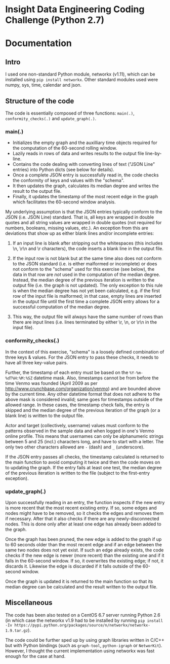 # Insight Data Engineering Coding Challenge (Python 2.7)

# Documentation

## Intro
I used one non-standard Python module, networkx (v1.11), which can be installed using `pip install networkx`. Other standard modules used were numpy, sys, time, calendar and json.

## Structure of the code
The code is essentially composed of three functions: `main(.)`, `conformity_checks(.)` and `update_graph(.)`.

### main(.)
- Initializes the empty graph and the auxilliary time objects required for the computation of the 60-second rolling window.
- Lazily reads in rows of data and writes results to the output file line-by-line.
- Contains the code dealing with converting lines of text ("JSON Line" entries) into Python dicts (see below for details).
- Once a complete JSON entry is successfully read in, the code checks the conformity of keys and values with the "schema".
- It then updates the graph, calculates its median degree and writes the result to the output file.
- Finally, it updates the timestamp of the most recent edge in the graph which facilitates the 60-second window analysis.

My underlying assumption is that the JSON entries typically conform to the JSON (i.e. JSON Line) standard. That is, all keys are wrapped in double quotes and all string values are wrapped in double quotes (not required for numbers, booleans, missing values, etc.). An exception from this are deviations that show up as either blank lines and/or incomplete entries:

1. If an input line is blank after stripping out the whitespaces (this includes \n, \r\n and \r characters), the code inserts a blank line in the output file.

2. If the input row is not blank but at the same time also does not conform to the JSON standard (i.e. is either malformed or incomplete) or does not conform to the "schema" used for this exercise (see below), the data in that row are *not* used in the computation of the median degree. Instead, the median degree of the previous iteration is written to the output file (i.e. the graph is not updated). The only exception to this rule is when the median degree has not yet been calculated, e.g. if the first row of the input file is malformed; in that case, empty lines are inserted in the output file until the first time a complete JSON entry allows for a successful computation of the median degree.

3. This way, the output file will always have the same number of rows than there are input lines (i.e. lines terminated by either \r, \n, or \r\n in the input file).

### conformity_checks(.)
In the context of this exercise, "schema" is a loosely defined combination of three keys & values. For the JSON entry to pass these checks, it needs to have all three key-value pairs.

Further, the timestamp of each entry must be based on the `%Y-%m-%dT%H:%M:%SZ` datetime mask. Also, timestamps cannot be from before the time Venmo was founded (April 2009 as per http://www.crunchbase.com/organization/venmo) and are bounded above by the current time. Any other datetime format that does not adhere to the above mask is considered invalid; same goes for timestamps outside of the allowed range. In these cases, the timestamp check fails, the entry is skipped and the median degree of the previous iteration of the graph (or a blank line) is written to the output file.

Actor and target (collectively, username) values must conform to the patterns observed in the sample data and when logged in one's Venmo online profile. This means that usernames can only be alphanumeric strings between 5 and 25 (incl.) characters long, and have to start with a letter. The only two other characters allowed are `-` (dash) and `_` (underscore).

If the JSON entry passes all checks, the timestamp calculated is returned to the main function to avoid computing it twice and then the code moves on to updating the graph. If the entry fails at least one test, the median degree of the previous iteration is written to the file (subject to the first-entry exception).

### update_graph(.)
Upon successfully reading in an entry, the function inspects if the new entry is more recent that the most recent existing entry. If so, some edges and nodes might have to be removed, so it checks the edges and removes them if necessary. After that it also checks if there are any newly-disconnected nodes. This is done only after at least one edge has already been added to the graph.

Once the graph has been pruned, the new edge is added to the graph if up to 60 seconds older than the most recent edge and if an edge between the same two nodes does not yet exist. If such an edge already exists, the code checks if the new edge is newer (more recent) than the existing one and if it falls in the 60-second window. If so, it overwrites the existing edge; if not, it discards it. Likewise the edge is discarded if it falls outside of the 60-second window.

Once the graph is updated it is returned to the main function so that its median degree can be calculated and the result written to the output file.

## Miscellaneous
The code has been also tested on a CentOS 6.7 server running Python 2.6 (in which case the networkx v1.9 had to be installed by running `pip install -Iv https://pypi.python.org/packages/source/n/networkx/networkx-1.9.tar.gz`).

The code could be further sped up by using graph libraries written in C/C++ but with Python bindings (such as `graph-tool`, `python-igraph` or `NetworKit`). However, I thought the current implementation using networkx was fast enough for the case at hand.
